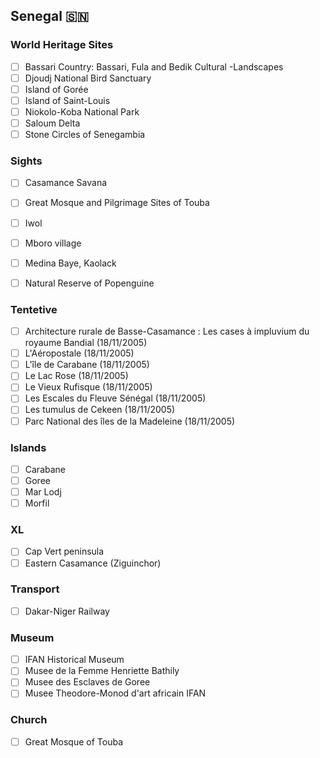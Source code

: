 ## Senegal 🇸🇳
### World Heritage Sites
- [ ] Bassari Country: Bassari, Fula and Bedik Cultural -Landscapes
- [ ] Djoudj National Bird Sanctuary
- [ ] Island of Gorée
- [ ] Island of Saint-Louis
- [ ] Niokolo-Koba National Park
- [ ] Saloum Delta
- [ ] Stone Circles of Senegambia

### Sights
- [ ] Casamance Savana
- [ ] Great Mosque and Pilgrimage Sites of Touba
- [ ] Iwol
- [ ] Mboro village
- [ ] Medina Baye, Kaolack
- [ ] Natural Reserve of Popenguine


### Tentetive 
- [ ] Architecture rurale de Basse-Casamance : Les cases à impluvium du royaume Bandial (18/11/2005)
- [ ] L'Aéropostale (18/11/2005)
- [ ] L'île de Carabane (18/11/2005)
- [ ] Le Lac Rose (18/11/2005)
- [ ] Le Vieux Rufisque (18/11/2005)
- [ ] Les Escales du Fleuve Sénégal (18/11/2005)
- [ ] Les tumulus de Cekeen (18/11/2005)
- [ ] Parc National des îles de la Madeleine (18/11/2005)

### Islands
- [ ] Carabane
- [ ] Goree
- [ ] Mar Lodj
- [ ] Morfil

### XL
- [ ] Cap Vert peninsula
- [ ] Eastern Casamance (Ziguinchor)

### Transport
- [ ] Dakar-Niger Railway

### Museum
- [ ] IFAN Historical Museum
- [ ] Musee de la Femme Henriette Bathily
- [ ] Musee des Esclaves de Goree
- [ ] Musee Theodore-Monod d'art africain IFAN

### Church
- [ ] Great Mosque of Touba